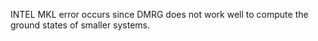 INTEL MKL error occurs since DMRG does not work well to compute the ground states of smaller systems.
